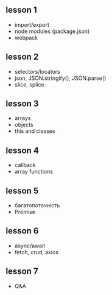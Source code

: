 ## lesson 1

- import/export
- node modules (package.json)
- webpack

## lesson 2

- selectors/locators
- json, JSON.stringify(), JSON.parse()
- slice, splice

## lesson 3

- arrays
- objects
- this and classes

## lesson 4

- callback
- array functions

## lesson 5

- багатопоточність
- Promise

## lesson 6

- async/await
- fetch, crud, axios

## lesson 7

- Q&A
